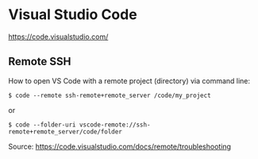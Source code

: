 Visual Studio Code
==================

https://code.visualstudio.com/


Remote SSH
----------

How to open VS Code with a remote project (directory) via command line:

```shell
$ code --remote ssh-remote+remote_server /code/my_project
```

or

```shell
$ code --folder-uri vscode-remote://ssh-remote+remote_server/code/folder
```

Source: https://code.visualstudio.com/docs/remote/troubleshooting
